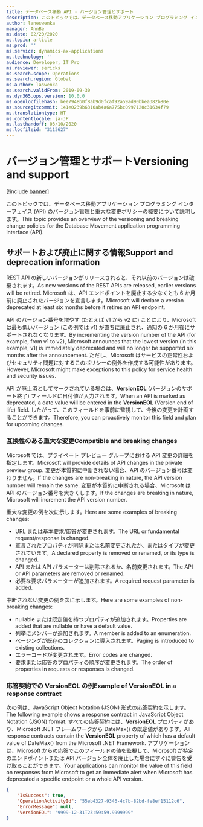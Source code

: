 ```yaml
---
title: データベース移動 API - バージョン管理とサポート
description: このトピックでは、データベース移動アプリケーション プログラミング インターフェイス (API) のバージョン管理と重大な変更ポリシーの概要について説明します。
author: laneswenka
manager: AnnBe
ms.date: 02/20/2020
ms.topic: article
ms.prod: ''
ms.service: dynamics-ax-applications
ms.technology: ''
audience: Developer, IT Pro
ms.reviewer: sericks
ms.search.scope: Operations
ms.search.region: Global
ms.author: laswenka
ms.search.validFrom: 2019-09-30
ms.dyn365.ops.version: 10.0.0
ms.openlocfilehash: bee7948b0f8ab9d0fcaf92a59ad90bbea382b80e
ms.sourcegitcommit: 141e0239b6310ab4a6a775bc0997120c31634f79
ms.translationtype: HT
ms.contentlocale: ja-JP
ms.lasthandoff: 03/10/2020
ms.locfileid: "3113627"
---
```

# <a name="versioning-and-support"></a><span data-ttu-id="9d817-103">バージョン管理とサポート</span><span class="sxs-lookup"><span data-stu-id="9d817-103">Versioning and support</span></span>

[!include [banner](../../includes/banner.md)]

<span data-ttu-id="9d817-104">このトピックでは、データベース移動アプリケーション プログラミング インターフェイス (API) のバージョン管理と重大な変更ポリシーの概要について説明します。</span><span class="sxs-lookup"><span data-stu-id="9d817-104">This topic provides an overview of the versioning and breaking change policies for the Database Movement application programming interface (API).</span></span>

## <a name="support-and-deprecation-information"></a><span data-ttu-id="9d817-105">サポートおよび廃止に関する情報</span><span class="sxs-lookup"><span data-stu-id="9d817-105">Support and deprecation information</span></span>

<span data-ttu-id="9d817-106">REST API の新しいバージョンがリリースされると、それ以前のバージョンは破棄されます。</span><span class="sxs-lookup"><span data-stu-id="9d817-106">As new versions of the REST APIs are released, earlier versions will be retired.</span></span> <span data-ttu-id="9d817-107">Microsoft は、API エンドポイントを廃止する少なくとも 6 か月前に廃止されたバージョンを宣言します。</span><span class="sxs-lookup"><span data-stu-id="9d817-107">Microsoft will declare a version deprecated at least six months before it retires an API endpoint.</span></span>

<span data-ttu-id="9d817-108">API のバージョン番号を増やす (たとえば v1 から v2 に) ことにより、Microsoft は最も低いバージョン (この例では v1) が直ちに廃止され、通知の 6 か月後にサポートされなくなります。</span><span class="sxs-lookup"><span data-stu-id="9d817-108">By incrementing the version number of the API (for example, from v1 to v2), Microsoft announces that the lowest version (in this example, v1) is immediately deprecated and will no longer be supported six months after the announcement.</span></span> <span data-ttu-id="9d817-109">ただし、Microsoft はサービスの正常性およびセキュリティ問題に対するこのポリシーの例外を作成する可能性があります。</span><span class="sxs-lookup"><span data-stu-id="9d817-109">However, Microsoft might make exceptions to this policy for service health and security issues.</span></span>

<span data-ttu-id="9d817-110">API が廃止済としてマークされている場合は、**VersionEOL** (バージョンのサポート終了) フィールドに日付値が入力されます。</span><span class="sxs-lookup"><span data-stu-id="9d817-110">When an API is marked as deprecated, a date value will be entered in the **VersionEOL** (Version end of life) field.</span></span> <span data-ttu-id="9d817-111">したがって、このフィールドを事前に監視して、今後の変更を計画することができます。</span><span class="sxs-lookup"><span data-stu-id="9d817-111">Therefore, you can proactively monitor this field and plan for upcoming changes.</span></span>

### <a name="compatible-and-breaking-changes"></a><span data-ttu-id="9d817-112">互換性のある重大な変更</span><span class="sxs-lookup"><span data-stu-id="9d817-112">Compatible and breaking changes</span></span>

<span data-ttu-id="9d817-113">Microsoft では、プライベート プレビュー グループにおける API 変更の詳細を指定します。</span><span class="sxs-lookup"><span data-stu-id="9d817-113">Microsoft will provide details of API changes in the private preview group.</span></span> <span data-ttu-id="9d817-114">変更が本質的に中断されない場合、API のバージョン番号は変わりません。</span><span class="sxs-lookup"><span data-stu-id="9d817-114">If the changes are non-breaking in nature, the API version number will remain the same.</span></span> <span data-ttu-id="9d817-115">変更が本質的に中断される場合、Microsoft は API のバージョン番号を大きくします。</span><span class="sxs-lookup"><span data-stu-id="9d817-115">If the changes are breaking in nature, Microsoft will increment the API version number.</span></span>

<span data-ttu-id="9d817-116">重大な変更の例を次に示します。</span><span class="sxs-lookup"><span data-stu-id="9d817-116">Here are some examples of breaking changes:</span></span>

* <span data-ttu-id="9d817-117">URL または基本要求/応答が変更されます。</span><span class="sxs-lookup"><span data-stu-id="9d817-117">The URL or fundamental request/response is changed.</span></span>
* <span data-ttu-id="9d817-118">宣言されたプロパティが削除または名前変更されたか、またはタイプが変更されています。</span><span class="sxs-lookup"><span data-stu-id="9d817-118">A declared property is removed or renamed, or its type is changed.</span></span>
* <span data-ttu-id="9d817-119">API または API パラメーターは削除されるか、名前変更されます。</span><span class="sxs-lookup"><span data-stu-id="9d817-119">The API or API parameters are removed or renamed.</span></span>
* <span data-ttu-id="9d817-120">必要な要求パラメーターが追加されます。</span><span class="sxs-lookup"><span data-stu-id="9d817-120">A required request parameter is added.</span></span>

<span data-ttu-id="9d817-121">中断されない変更の例を次に示します。</span><span class="sxs-lookup"><span data-stu-id="9d817-121">Here are some examples of non-breaking changes:</span></span>

* <span data-ttu-id="9d817-122">nullable または既定値を持つプロパティが追加されます。</span><span class="sxs-lookup"><span data-stu-id="9d817-122">Properties are added that are nullable or have a default value.</span></span>
* <span data-ttu-id="9d817-123">列挙にメンバーが追加されます。</span><span class="sxs-lookup"><span data-stu-id="9d817-123">A member is added to an enumeration.</span></span>
* <span data-ttu-id="9d817-124">ページングが既存のコレクションに導入されます。</span><span class="sxs-lookup"><span data-stu-id="9d817-124">Paging is introduced to existing collections.</span></span>
* <span data-ttu-id="9d817-125">エラーコードが変更されます。</span><span class="sxs-lookup"><span data-stu-id="9d817-125">Error codes are changed.</span></span>
* <span data-ttu-id="9d817-126">要求または応答のプロパティの順序が変更されます。</span><span class="sxs-lookup"><span data-stu-id="9d817-126">The order of properties in requests or responses is changed.</span></span>

### <a name="example-of-versioneol-in-a-response-contract"></a><span data-ttu-id="9d817-127">応答契約での VersionEOL の例</span><span class="sxs-lookup"><span data-stu-id="9d817-127">Example of VersionEOL in a response contract</span></span>

<span data-ttu-id="9d817-128">次の例は、JavaScript Object Notation (JSON) 形式の応答契約を示します。</span><span class="sxs-lookup"><span data-stu-id="9d817-128">The following example shows a response contract in JavaScript Object Notation (JSON) format.</span></span> <span data-ttu-id="9d817-129">すべての応答契約には、**VersionEOL** プロパティがあり、Microsoft .NET フレームワークから DateMax() の既定値があります。</span><span class="sxs-lookup"><span data-stu-id="9d817-129">All response contracts contain the **VersionEOL** property of which has a default value of DateMax() from the Microsoft .NET Framework.</span></span> <span data-ttu-id="9d817-130">アプリケーションは、Microsoft からの応答でこのフィールドの値を監視して、Microsoft が特定のエンドポイントまたは API バージョン全体を廃止した場合にすぐに警告を受け取ることができます。</span><span class="sxs-lookup"><span data-stu-id="9d817-130">Your applications can monitor the value of this field on responses from Microsoft to get an immediate alert when Microsoft has deprecated a specific endpoint or a whole API version.</span></span>

```json
{
    "IsSuccess": true,
    "OperationActivityId": "55eb4327-9346-4c7b-82bd-fe8ef15112c6",
    "ErrorMessage": null,
    "VersionEOL": "9999-12-31T23:59:59.9999999"
}
```
